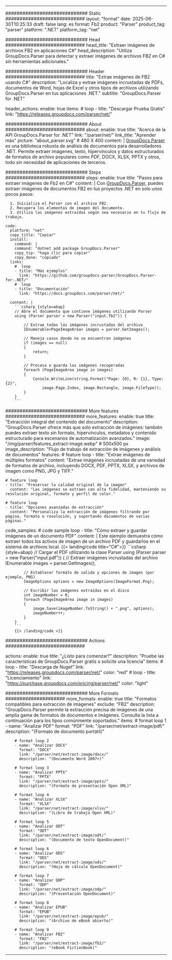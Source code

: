 


---
############################# Static ############################
layout: "format"
date:  2025-06-30T10:25:33
draft: false
lang: es
format: Fb2
product: "Parser"
product_tag: "parser"
platform: ".NET"
platform_tag: "net"

############################# Head ############################
head_title: "Extraer imágenes de archivos FB2 en aplicaciones C#"
head_description: "Utiliza GroupDocs.Parser para detectar y extraer imágenes de archivos FB2 en C# sin herramientas adicionales."

############################# Header ############################
title: "Extrae imágenes de FB2 usando C#" 
description: "Localiza y extrae imágenes incrustadas de PDFs, documentos de Word, hojas de Excel y otros tipos de archivos utilizando GroupDocs.Parser en tus aplicaciones .NET."
subtitle: "GroupDocs.Parser for .NET" 

header_actions:
  enable: true
  items:
    #  loop
    - title: "Descargar Prueba Gratis"
      link: "https://releases.groupdocs.com/parser/net/"
      
############################# About ############################
about:
    enable: true
    title: "Acerca de la API GroupDocs.Parser for .NET"
    link: "/parser/net/"
    link_title: "Aprender más"
    picture: "about_parser.svg" # 480 X 400
    content: |
       [GroupDocs.Parser](/parser/net/) es una biblioteca robusta de análisis de documentos para desarrolladores .NET. Permite extraer imágenes, texto, hipervínculos y datos estructurados de formatos de archivo populares como PDF, DOCX, XLSX, PPTX y otros, todo sin necesidad de aplicaciones de terceros.

############################# Steps ############################
steps:
    enable: true
    title: "Pasos para extraer imágenes de Fb2 en C#"
    content: |
      Con [GroupDocs.Parser](/parser/net/), puedes extraer imágenes de documentos FB2 en tus proyectos .NET en solo unos pocos pasos:
      
      1. Inicializa el Parser con el archivo FB2.
      2. Recupera los elementos de imagen del documento.
      3. Utiliza las imágenes extraídas según sea necesario en tu flujo de trabajo.
   
    code:
      platform: "net"
      copy_title: "Copiar"
      install:
        command: |
        command: "dotnet add package GroupDocs.Parser"
        copy_tip: "haga clic para copiar"
        copy_done: "copiado"
      links:
        #  loop
        - title: "Más ejemplos"
          link: "https://github.com/groupdocs-parser/GroupDocs.Parser-for-.NET/"
        #  loop
        - title: "Documentación"
          link: "https://docs.groupdocs.com/parser/net/"
          
      content: |
        ```csharp {style=abap}
        // Abre el documento que contiene imágenes utilizando Parser
        using (Parser parser = new Parser("input.fb2")) {

            // Extrae todas las imágenes incrustadas del archivo
            IEnumerable<PageImageArea> images = parser.GetImages();

            // Maneja casos donde no se encuentran imágenes
            if (images == null)
            {
                return;
            }

            // Procesa o guarda las imágenes recuperadas
            foreach (PageImageArea image in images)
            {
                Console.WriteLine(string.Format("Page: {0}, R: {1}, Type: {2}", 
                    image.Page.Index, image.Rectangle, image.FileType));
            }
        }
        ```  

############################# More features ############################
more_features:
  enable: true
  title: "Extracción integral del contenido del documento"
  description: "GroupDocs.Parser ofrece más que solo extracción de imágenes: también puedes extraer texto sin formato, hipervínculos, metadatos y contenido estructurado para escenarios de automatización avanzados."
  image: "/img/parser/features_extract-image.webp" # 500x500 px
  image_description: "Flujo de trabajo de extracción de imágenes y análisis de documentos"
  features:
    # feature loop
    - title: "Extrae imágenes de múltiples formatos"
      content: "Extrae imágenes incrustadas de una variedad de formatos de archivo, incluyendo DOCX, PDF, PPTX, XLSX, y archivos de imagen como PNG, JPG y TIFF."

    # feature loop
    - title: "Preservar la calidad original de la imagen"
      content: "Las imágenes se extraen con alta fidelidad, manteniendo su resolución original, formato y perfil de color."

    # feature loop
    - title: "Opciones avanzadas de extracción"
      content: "Personaliza la extracción de imágenes filtrando por página, formato o resolución, y soportando documentos de varias páginas."
      
  code_samples:
    # code sample loop
    - title: "Cómo extraer y guardar imágenes de un documento PDF"
      content: |
        Este ejemplo demuestra cómo extraer todos los activos de imagen de un archivo PDF y guardarlos en el sistema de archivos local.
        {{< landing/code title="C#">}}
        ```csharp {style=abap}
        //  Cargar el PDF utilizando la clase Parser
        using (Parser parser = new Parser("input.pdf"))
        {
            // Extraer imágenes incrustadas del archivo
            IEnumerable<PageImageArea> images = parser.GetImages();

            // Establecer formato de salida y opciones de imagen (por ejemplo, PNG)
            ImageOptions options = new ImageOptions(ImageFormat.Png);

            // Escribir las imágenes extraídas en el disco
            int imageNumber = 0;
            foreach (PageImageArea image in images)
            {
                image.Save(imageNumber.ToString() + ".png", options);
                imageNumber++;
            }
        }
        ```
        {{< /landing/code >}}


############################# Actions ############################

actions:
  enable: true
  title: "¿Listo para comenzar?"
  description: "Pruebe las características de GroupDocs.Parser gratis o solicite una licencia"
  items:
    #  loop
    - title: "Descarga de Nuget"
      link: "https://releases.groupdocs.com/parser/net/"
      color: "red"
        #  loop
    - title: "Licenciamiento"
      link: "https://purchase.groupdocs.com/pricing/parser/net/"
      color: "light"


############################# More Formats #####################
more_formats:
    enable: true
    title: "Formatos compatibles para extracción de imágenes"
    exclude: "FB2"
    description: "GroupDocs.Parser permite la extracción precisa de imágenes de una amplia gama de formatos de documentos e imágenes. Consulta la lista a continuación para los tipos comúnmente soportados."
    items: 
        # format loop 1
        - name: "Analizar PDF"
          format: "PDF"
          link: "/parser/net/extract-image/pdf/"
          description: "(Formato de documento portátil)"
          
        # format loop 2
        - name: "Analizar DOCX"
          format: "DOCX"
          link: "/parser/net/extract-image/docx/"
          description: "(Documento Word 2007+)"
          
        # format loop 3
        - name: "Analizar PPTX"
          format: "PPTX"
          link: "/parser/net/extract-image/pptx/"
          description: "(Formato de presentación Open XML)"
          
        # format loop 4
        - name: "Analizar XLSX"
          format: "XLSX"
          link: "/parser/net/extract-image/xlsx/"
          description: "(Libro de trabajo Open XML)"
          
        # format loop 5
        - name: "Analizar ODT"
          format: "ODT"
          link: "/parser/net/extract-image/odt/"
          description: "(Documento de texto OpenDocument)"
          
        # format loop 6
        - name: "Analizar ODS"
          format: "ODS"
          link: "/parser/net/extract-image/ods/"
          description: "(Hoja de cálculo OpenDocument)"
          
        # format loop 7
        - name: "Analizar ODP"
          format: "ODP"
          link: "/parser/net/extract-image/odp/"
          description: "(Presentación OpenDocument)"
          
        # format loop 8
        - name: "Analizar EPUB"
          format: "EPUB"
          link: "/parser/net/extract-image/epub/"
          description: "(Archivo de eBook abierto)"
          
        # format loop 9
        - name: "Analizar FB2"
          format: "FB2"
          link: "/parser/net/extract-image/fb2/"
          description: "(eBook FictionBook)"
         
          

---